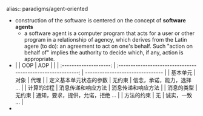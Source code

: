 alias:: paradigms/agent-oriented

- construction of the software is centered on the concept of **software agents**
  - a software agent is a computer program that acts for a user or other program in a relationship of agency, which derives from the Latin agere (to do): an agreement to act on one's behalf. Such "action on behalf of" implies the authority to decide which, if any, action is appropriate.
- |                                |          OOP           |                             AOP                              |                                  |
  | :--------------------: | :----------------------------------------------------------: | -------------------------------- |
  |        基本单元        |                             对象                             | 代理                             |
  | 定义基本单元状态的参数 |                            无约束                            | 信念，承诺，能力，选择 ...       |
  |       计算的过程       | 消息传递和响应方法 | 消息传递和响应方法               |
  |       消息的类型       |                            无约束                            | 通知，要求，提供，允诺，拒绝 ... |
  |       方法的约束       |                              无                              | 诚实，一致 ...                   |
-
